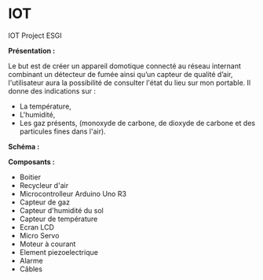 # IOT
IOT Project ESGI

**Présentation :**

Le but est de créer un appareil domotique connecté au réseau internant combinant un détecteur de fumée ainsi qu’un capteur de qualité d’air, l'utilisateur aura la possibilité de consulter l'état du lieu sur mon portable.
Il donne des indications sur :
- La température,
- L'humidité,
- Les gaz présents, (monoxyde de carbone, de dioxyde de carbone et des particules fines dans l'air).
 
 
**Schéma :**

 
 
**Composants :**

- Boitier
- Recycleur d'air
- Microcontrolleur Arduino Uno R3
- Capteur de gaz
- Capteur d'humidité du sol
- Capteur de température
- Ecran LCD
- Micro Servo
- Moteur à courant
- Element piezoelectrique
- Alarme
- Câbles
